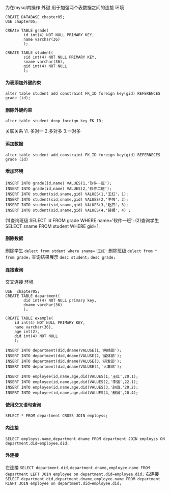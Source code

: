 为在mysql内操作
外键
用于加强两个表数据之间的连接
环境

```mysql
CREATE DATABASE chapter05;
USE chapter05;

CREAte TABLE grade(
		id int(4) NOT NULL PRIMARY KEY,
		name varchar(36)
		);

CREATE TABLE student(
		sid int(4) NOT NULL PRIMARY KEY,
		sname varchar(36),
		gid int(4) NOT NULL
		);
```
#### 为表添加外键约束
`alter table student add constraint FK_ID foreign key(gid) REFERENCES grade (id);`

#### 删除外键约束
`alter table student drop foreign key FK_ID;`

关联关系
\1. 多对一
2.多对多
3.一对多

#### 添加数据
`alter table student add constraint FK_ID foreign key(gid) REFERNECES grade (id)`

#### 增加环境
```mysql
INSERT INTO grade(id,name) VALUES(1,'软件一班');
INSERT INTO grade(id,name) VALUES(2,'软件二班');
INSERT INTO student(sid,sname,gid) VALUES(1,'王红'，1);
INSERT INTO student(sid,sname,gid) VALUES(2,'李强'，2);
INSERT INTO student(sid,sname,gid) VALUES(3,'赵四'，3);
INSERT INTO student(sid,sname,gid) VALUES(4,'赫娟'，4) ;
```

(1)查询班级
SELECT id FROM grade WHERE name='软件一班';
(2)查询学生
SELECT sname FROM student WHERE gid=1;

#### 删除数据
删除学生
`delect from stdent where sname='王红'`
删除班级
`delect from * from grade;`
查询结果展示
`desc student;`
`desc grade;`

#### 连接查询
交叉连接
环境

```mysql
USE  chapter05;
CREATE TABLE dapartment(
		did int(4) NOT NULL primary key,
		dname varchar(36)
		);

CREATE TABLE example(
	id int(4) NOT NULL PRIMARY KEY,
	name varchar(36),
	age int(2),
	did int(4) NOT NULL 
	);

INSERT INTO department(did,dname)VALUSE(1,'网络部');
INSERT INTO department(did,dname)VALUSE(2,'媒体部');
INSERT INTO department(did,dname)VALUSE(3,'研发部');
INSERT INTO department(did,dname)VALUSE(4,'人事部');

INSERT INTO employee(id,name,age,did)VALUES(1,'王红',20,1);
INSERT INTO employee(id,name,age,did)VALUES(2,'李强',22.1);
INSERT INTO employee(id,name,age,did)VALUES(3,'赵四,'20.2);
INSERT INTO employee(id,name,age,did)VALUES(4,'赫娟',20.4);
```



#### 使用交叉语句查询
`SELECT * FROM department CROSS JOIN employss;`

#### 内连接
`SELECT employss.name,department.dname FROM department JOIN employss ON department.did=employee.did;`

#### 外连接
左连接
`SELECT department.did,department.dname,employee.name FROM department LEFT JOIN employee on department.did=employee.did;`
右连接
`SELECT department.did,department.dname,employee.name FROM department RIGHT JOIN employee on department.did=employee.did;`

﻿